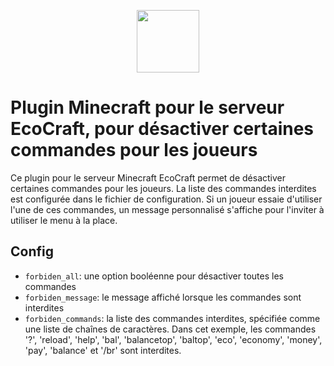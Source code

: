 
<p align="center">
<img src="https://github.com/gborneGit/gborneGit/blob/main/EcoCraft_logo_transparent.png" width="100"/>
</p>

# Plugin Minecraft pour le serveur EcoCraft, pour désactiver certaines commandes pour les joueurs

Ce plugin pour le serveur Minecraft EcoCraft permet de désactiver certaines commandes pour les joueurs. La liste des commandes interdites est configurée dans le fichier de configuration. Si un joueur essaie d'utiliser l'une de ces commandes, un message personnalisé s'affiche pour l'inviter à utiliser le menu à la place.

## Config

* `forbiden_all`: une option booléenne pour désactiver toutes les commandes
* `forbiden_message`: le message affiché lorsque les commandes sont interdites
* `forbiden_commands`: la liste des commandes interdites, spécifiée comme une liste de chaînes de caractères. Dans cet exemple, les commandes '?', 'reload', 'help', 'bal', 'balancetop', 'baltop', 'eco', 'economy', 'money', 'pay', 'balance' et '/br' sont interdites.


